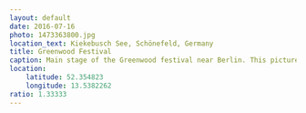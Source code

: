 ```yaml
---
layout: default
date: 2016-07-16
photo: 1473363800.jpg
location_text: Kiekebusch See, Schönefeld, Germany
title: Greenwood Festival
caption: Main stage of the Greenwood festival near Berlin. This picture has been taken at night when all the surroundings (trees, lake and decorations) were lightened up. Right now on stage some techno music with a violinist girl adding nice melodies to the music!
location:
    latitude: 52.354823
    longitude: 13.5382262
ratio: 1.33333
---
```

